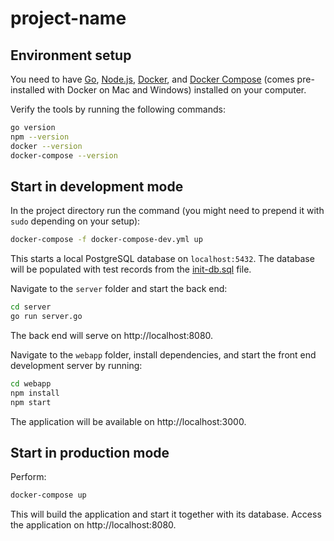 # project-name

## Environment setup

You need to have [Go](https://golang.org/),
[Node.js](https://nodejs.org/),
[Docker](https://www.docker.com/), and
[Docker Compose](https://docs.docker.com/compose/)
(comes pre-installed with Docker on Mac and Windows)
installed on your computer.

Verify the tools by running the following commands:

```sh
go version
npm --version
docker --version
docker-compose --version
```

## Start in development mode

In the project directory run the command (you might
need to prepend it with `sudo` depending on your setup):
```sh
docker-compose -f docker-compose-dev.yml up
```

This starts a local PostgreSQL database on `localhost:5432`.
The database will be populated with test records from the
[init-db.sql](init-db.sql) file.

Navigate to the `server` folder and start the back end:

```sh
cd server
go run server.go
```
The back end will serve on http://localhost:8080.

Navigate to the `webapp` folder, install dependencies,
and start the front end development server by running:

```sh
cd webapp
npm install
npm start
```
The application will be available on http://localhost:3000.
 
## Start in production mode

Perform:
```sh
docker-compose up
```
This will build the application and start it together with
its database. Access the application on http://localhost:8080.
